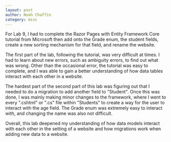 ```yaml
---
layout: post
author: Noah Chaffin 
category: misc
---   
```

For Lab 9, I had to complete the Razor Pages with Entity Framework Core tutorial from Microsoft then add onto the Grade enum, the student fields, create a new sorting mechanism for that field, and rename the website. 

The first part of the lab, following the tutorial, was very difficult at times. I had to learn about new errors, such as ambiguity errors, to find out what was wrong. Other than the occasional error, the tutorial was easy to complete, and I was able to gain a better understanding of how data tables interact with each other in a website. 

The hardest part of the second part of this lab was figuring out that I needed to do a migration to add another field to "Student". Once this was done, I was mainly making minor changes to the framework, where I went to every ".cshtml" or ".cs" file within "Students" to create a way for the user to interact with the age field. The Grade enum was extremely easy to interact with, and changing the name was also not difficult. 

Overall, this lab deepened my understanding of how data models interact with each other in the setting of a website and how migrations work when adding new data to a website.